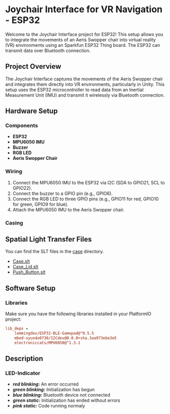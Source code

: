 # Joychair Interface for VR Navigation - ESP32

Welcome to the Joychair Interface project for ESP32! This setup allows you to integrate the movements of an Aeris Swopper chair into virtual reality (VR) environments using an Sparkfun ESP32 Thing board. The ESP32 can transmit data over Bluetooth connection.

## Project Overview

The Joychair Interface captures the movements of the Aeris Swopper chair and integrates them directly into VR environments, particularly in Unity. This setup uses the ESP32 microcontroller to read data from an Inertial Measurement Unit (IMU) and transmit it wirelessly via Bluetooth connection.

## Hardware Setup

### Components
- **ESP32**
- **MPU6050 IMU**
- **Buzzer**
- **RGB LED**
- **Aeris Swopper Chair**

### Wiring
1. Connect the MPU6050 IMU to the ESP32 via I2C (SDA to GPIO21, SCL to GPIO22).
2. Connect the buzzer to a GPIO pin (e.g., GPIO6).
3. Connect the RGB LED to three GPIO pins (e.g., GPIO11 for red, GPIO10 for green, GPIO9 for blue).
4. Attach the MPU6050 IMU to the Aeris Swopper chair.

### Casing
## Spatial Light Transfer Files

You can find the SLT files in the [case](./case) directory.

- [Case.slt](./case/case.STL)
- [Case_Lid.slt](./case/case_lid.STL)
- [Push_Button.slt](./case/push_button.STL)
  
## Software Setup

### Libraries
Make sure you have the following libraries installed in your PlatformIO project:

```ini
lib_deps = 
    lemmingdev/ESP32-BLE-Gamepad@^0.5.5
    mbed-syundo0730/I2Cdev@0.0.0+sha.3aa973ebe3e5
    electroniccats/MPU6050@^1.3.1
```
## Description

### LED-Indicator
- ***red blinking:*** An error occurred
- ***green blinking:*** Initialization has begun
- ***blue blinking:*** Bluetooth device not connected
- ***green static:*** Initialization has ended without errors
- ***pink static:*** Code running normaly
